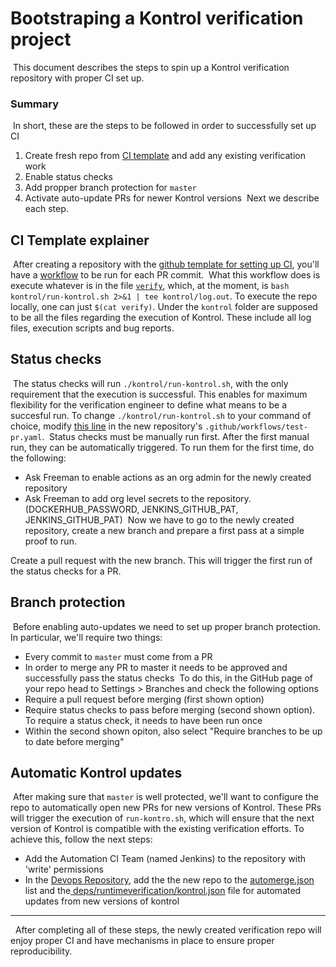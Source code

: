 # Bootstraping a Kontrol verification project
​
This document describes the steps to spin up a Kontrol verification repository with proper CI set up.
​
### Summary
​
In short, these are the steps to be followed in order to successfully set up CI
​
1. Create fresh repo from [CI template](https://github.com/runtimeverification/audit-kontrol-template) and add any existing verification work
2. Enable status checks
3. Add propper branch protection for `master`
4. Activate auto-update PRs for newer Kontrol versions
​
Next we describe each step.
​
## CI Template explainer
​
After creating a repository with the [github template for setting up CI](https://github.com/runtimeverification/audit-kontrol-template), you'll have a [workflow](https://github.com/runtimeverification/audit-kontrol-template/blob/2fdd6364ad3a8e17f8cc8fc01b066bb0665447e3/.github/workflows/test-pr.yml#L46) to be run for each PR commit.
​
What this workflow does is execute whatever is in the file [`verify`](https://github.com/runtimeverification/audit-kontrol-template/blob/master/verify), which, at the moment, is `bash kontrol/run-kontrol.sh 2>&1 | tee kontrol/log.out`. To execute the repo locally, one can just `$(cat verify)`.
​
Under the `kontrol` folder are supposed to be all the files regarding the execution of Kontrol. These include all log files, execution scripts and bug reports.
​
## Status checks
​
The status checks will run `./kontrol/run-kontrol.sh`, with the only requirement that the execution is successful. This enables for maximum flexibility for the verification engineer to define what means to be a succesful run. To change `./kontrol/run-kontrol.sh` to your command of choice, modify [this line](https://github.com/runtimeverification/audit-kontrol-template/blob/master/.github/workflows/test-pr.yml#L46) in the new repository's `.github/workflows/test-pr.yaml`.
​
Status checks must be manually run first. After the first manual run, they can be automatically triggered. To run them for the first time, do the following:
​
- Ask Freeman to enable actions as an org admin for the newly created repository
- Ask Freeman to add org level secrets to the repository.  (DOCKERHUB_PASSWORD, JENKINS_GITHUB_PAT, JENKINS_GITHUB_PAT)
​
Now we have to go to the newly created repository, create a new branch and prepare a first pass at a simple proof to run. 

Create a pull request with the new branch. This will trigger the first run of the status checks for a PR.
​
## Branch protection
​
Before enabling auto-updates we need to set up proper branch protection. In particular, we'll require two things:
​
- Every commit to `master` must come from a PR
- In order to merge any PR to master it needs to be approved and successfully pass the status checks
​
To do this, in the GitHub page of your repo head to Settings > Branches and check the following options
​
- Require a pull request before merging (first shown option)
- Require status checks to pass before merging (second shown option). To require a status check, it needs to have been run once
- Within the second shown opiton, also select "Require branches to be up to date before merging"
​
## Automatic Kontrol updates
​
After making sure that `master` is well protected, we'll want to configure the repo to automatically open new PRs for new versions of Kontrol. These PRs will trigger the execution of `run-kontro.sh`, which will ensure that the next version of Kontrol is compatible with the existing verification efforts. To achieve this, follow the next steps:
​
- Add the Automation CI Team (named Jenkins) to the repository with 'write' permissions
- In the [Devops Repository](https://github.com/runtimeverification/devops/), add the the new repo to the [automerge.json](https://github.com/runtimeverification/devops/blob/master/automerge.json) list and the[ deps/runtimeverification/kontrol.json](https://github.com/runtimeverification/devops/blob/master/deps/runtimeverification/kontrol.json) file for automated updates from new versions of kontrol
​
​
---------------------------------
​
​
After completing all of these steps, the newly created verification repo will enjoy proper CI and have mechanisms in place to ensure proper reproducibility.